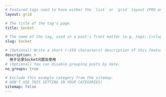```yaml
---
# Featured tags need to have either the `list` or `grid` layout (PRO only).
layout: grid

# The title of the tag's page.
title: Socket

# The name of the tag, used in a post's front matter (e.g. tags: [<slug>]).
slug: Socket

# (Optional) Write a short (~150 characters) description of this featured tag.
description: >
  用于记录Socket问题及使用
# (Optional) You can disable grouping posts by date.
no_groups: true

# Exclude this example category from the sitemap.
# DON'T USE THIS SETTING IN YOUR CATEGORIES!
sitemap: false
---
```

